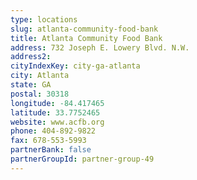 ```yaml
---
type: locations
slug: atlanta-community-food-bank
title: Atlanta Community Food Bank
address: 732 Joseph E. Lowery Blvd. N.W.
address2: 
cityIndexKey: city-ga-atlanta
city: Atlanta
state: GA
postal: 30318
longitude: -84.417465
latitude: 33.7752465
website: www.acfb.org
phone: 404-892-9822
fax: 678-553-5993
partnerBank: false
partnerGroupId: partner-group-49
---
```

